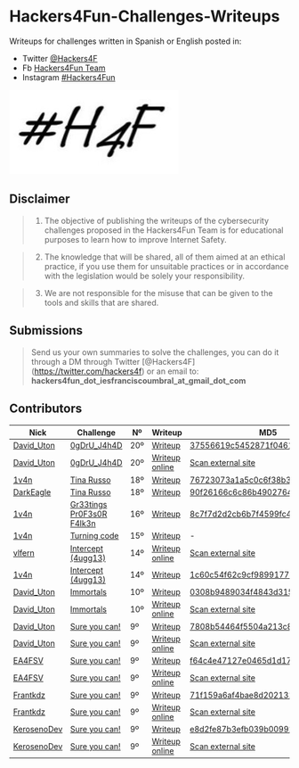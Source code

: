 # Hackers4Fun-Challenges-Writeups

Writeups for challenges written in Spanish or English posted in:
- Twitter [@Hackers4F](https://twitter.com/hackers4f)
- Fb [Hackers4Fun Team](https://www.facebook.com/Hackers4F)
- Instagram [#Hackers4Fun](https://www.instagram.com/hackers4f/)

![hackers4fun_writeups_logo](./images/T34m_l0G0_H4F.jpg)

## Disclaimer

> 1. The objective of publishing the writeups of the cybersecurity challenges proposed in the Hackers4Fun Team is for educational purposes to learn how to improve Internet Safety.

> 2. The knowledge that will be shared, all of them aimed at an ethical practice, if you use them for unsuitable practices or in accordance with the legislation would be solely your responsibility.

> 3. We are not responsible for the misuse that can be given to the tools and skills that are shared.

## Submissions

> Send us your own summaries to solve the challenges, you can do it through a DM through Twitter [@Hackers4F] (https://twitter.com/hackers4f) or an email to: **hackers4fun_dot_iesfranciscoumbral_at_gmail_dot_com**

## Contributors

| Nick  | Challenge | Nº | Writeup | MD5 |
| ------------ | ------------ | ------------ |------------ |------------ |
| [David_Uton](https://twitter.com/David_Uton) | [0gDrU_J4h4D](https://github.com/hackers4f/hackers4fun-writeups/tree/master/challenges/Stego/Reto_H4F_20_0gDrU_J4h4D) | 20º | [Writeup](https://github.com/hackers4f/hackers4fun-writeups/blob/master/challenges/Stego/Reto_H4F_20_0gDrU_J4h4D/0gDrU_J4h4D_Reto_20_writeup_David_Uton.pdf) | [	37556619c5452871f046122e70de3ce7](https://www.virustotal.com/#/file/d3ffc4225f82b9bf228e491d2012e3501fe3e56cc4c26bf504b7159c908643f1) |
| [David_Uton](https://twitter.com/David_Uton) | [0gDrU_J4h4D](https://github.com/hackers4f/hackers4fun-writeups/tree/master/challenges/Stego/Reto_H4F_20_0gDrU_J4h4D) | 20º | [Writeup online](https://c43s4rs.blogspot.com/2019/03/writeup-hall-of-fame-reto-20-h4f.html) | [Scan external site](https://www.virustotal.com/#/https://www.virustotal.com/gui/url/fc8bb129930e2abc2c3409906d52c2612730e4faf9fd335e670544b4ba493cb5) |
| [1v4n](https://twitter.com/1r0Dm48O) | [Tina Russo](https://github.com/hackers4f/hackers4fun-writeups/blob/master/challenges/Misc/Reto_18_H4F_Tina_Russo/README.md) | 18º | [Writeup](https://github.com/hackers4f/hackers4fun-writeups/blob/master/challenges/Misc/Reto_18_H4F_Tina_Russo/Tina_Russo_Reto_18_H4F_writeup_1v4n.pdf) | [	76723073a1a5c0c6f38b3330e203150a](https://www.virustotal.com/#/file/b9c02ada79dde3c2514d47267c2823bcaafe7bd8e3cdf736830ef52e083078bb) |
| [DarkEagle](https://twitter.com/DarkEagle_CAT) | [Tina Russo](https://github.com/hackers4f/hackers4fun-writeups/blob/master/challenges/Misc/Reto_18_H4F_Tina_Russo/README.md) | 18º | [Writeup](https://github.com/hackers4f/hackers4fun-writeups/blob/master/challenges/Misc/Reto_18_H4F_Tina_Russo/Tina_Russo_Reto_18_H4F_writeup_DarkEagle.pdf) | [90f26166c6c86b49027641ea5847c599](https://www.virustotal.com/#/file/6059a70174865c8d64f346a301ff6a3f07d707ade5b942ff262a296eb0747a77) |
| [1v4n](https://twitter.com/1r0Dm48O) | [Gr33tings Pr0F3s0R F4lk3n](https://github.com/hackers4f/hackers4fun-writeups/blob/master/challenges/Misc/Reto_16_H&B_Gr33tings_Pr0F3s0R_F4lk3n/README.md) | 16º | [Writeup](https://github.com/hackers4f/hackers4fun-writeups/blob/master/challenges/Misc/Reto_16_H%26B_Gr33tings_Pr0F3s0R_F4lk3n/H%26BGuadalajara-Challenges-Gr33tings%20Pr0F3s0R%20F4lk3n-Misc-1v4n.pdf) | [8c7f7d2d2cb6b7f4599fc4e86a138698](https://www.virustotal.com/#/file/278568f1d2c212817a49bc033b1878b2c342a422f391ed58d547c4a2aa0ab130) |
| [1v4n](https://twitter.com/1r0Dm48O) | [Turning code](https://github.com/hackers4f/hackers4fun-writeups/tree/master/challenges/Crypto/Reto_H4F_15_Turning_Code) | 15º | [Writeup](https://github.com/hackers4f/hackers4fun-writeups/blob/master/challenges/Crypto/Reto_H4F_15_Turning_Code/README.md) | - |
| [vlfern](https://twitter.com/vlfern) | [Intercept (4ugg13)](https://github.com/hackers4f/hackers4fun-writeups/blob/master/challenges/Misc/Reto_14_NLP_H4F_Intercept_4ugg13/README.md) | 14º | [Writeup online](http://www.elblogdevictor.es/writeup-reto-14-ctf-h4f-navarralanparty/) | [Scan external site](https://www.virustotal.com/#/url/25f41589658866ae1ddb38296f8405b73b2717058800e1529221be16b87abc0b/detection) |
| [1v4n](https://twitter.com/1r0Dm48O) | [Intercept (4ugg13)](https://github.com/hackers4f/hackers4fun-writeups/blob/master/challenges/Misc/Reto_14_NLP_H4F_Intercept_4ugg13/README.md) | 14º | [Writeup](https://github.com/hackers4f/hackers4fun-writeups/blob/master/challenges/Misc/Reto_14_NLP_H4F_Intercept_4ugg13/LNP-Challenges-Misc-4ugg13-H4F-1v4n_.pdf) | [1c60c54f62c9cf9899177d1841595603](https://www.virustotal.com/#/file/c25a8fc0755e825939aac168f974e7eda3fbd51c4d97f8a04e5c3f9a6c4413c1) |
| [David_Uton](https://twitter.com/David_Uton) | [Immortals](https://github.com/hackers4f/hackers4fun-writeups/blob/master/challenges/Stego/Reto_H4F_10_Immortals/README.md) | 10º | [Writeup](https://github.com/hackers4f/hackers4fun-writeups/blob/master/challenges/Stego/Reto_H4F_10_Immortals/Immortals_Reto_10_H4F_writeup_David_Uton.pdf) | [0308b9489034f4843d31546d9cd51f0e](https://www.virustotal.com/#/file/33bd74f636f5370010e3e6484359a2c6c990d01b79b7f57d2970de10d300a20e) |
| [David_Uton](https://twitter.com/David_Uton) | [Immortals](https://github.com/hackers4f/hackers4fun-writeups/blob/master/challenges/Stego/Reto_H4F_10_Immortals/README.md) | 10º | [Writeup online](https://elmalodebatman.blogspot.com/2018/05/writeup-reto-10-ctf-hackers4fun-h4f.html) | [Scan external site](https://www.virustotal.com/#/url/04f3e68541e709c24956acba0bb8bfc65ccd871c85c75333c3fcbc86fb7eaf55) |
| [David_Uton](https://twitter.com/David_Uton) | [Sure you can!](https://github.com/hackers4f/hackers4fun-writeups/blob/master/challenges/Stego/Reto_H4F_9_Hackplayers_24_Sure%20you%20can/README.md) | 9º | [Writeup](https://github.com/hackers4f/hackers4fun-writeups/blob/master/challenges/Stego/Reto_H4F_9_Hackplayers_24_Sure%20you%20can/Sure_you_can_Reto_9_H4F_24_Hackplayers_writeup_David_Uton.pdf) | [7808b54464f5504a213c880a961e126f](https://www.virustotal.com/#/file/9211121b2a3e0e967ef8367f2f29724e20a5cf8d5f41d4be69e567c0c2f0175a) |
| [David_Uton](https://twitter.com/David_Uton) | [Sure you can!](https://github.com/hackers4f/hackers4fun-writeups/blob/master/challenges/Stego/Reto_H4F_9_Hackplayers_24_Sure%20you%20can/README.md) | 9º | [Writeup online](https://www.hackplayers.com/2018/05/reto-24-la-taberna-del-patito-modosito.html) | [Scan external site](https://www.virustotal.com/#/url-analysis/u-769736a9e5de8e34d09e8a27ddd648eb7632a69ee4e28eab0fe95e6e141e481d-1546380507) |
| [EA4FSV](https://twitter.com/EA4FSV) | [Sure you can!](https://github.com/hackers4f/hackers4fun-writeups/blob/master/challenges/Stego/Reto_H4F_9_Hackplayers_24_Sure%20you%20can/README.md) | 9º | [Writeup](https://github.com/hackers4f/hackers4fun-writeups/blob/master/challenges/Stego/Reto_H4F_9_Hackplayers_24_Sure%20you%20can/Sure_you_can_Reto_9_H4F_24_Hackplayers_writeup_EAFSV.txt) | [f64c4e47127e0465d1d171150babc260](https://www.virustotal.com/#/file/e9dd7bb97596b5d7f608c861b48b0f83b16aa00a2c8f541638c4061ce855e937) |
| [EA4FSV](https://twitter.com/EA4FSV) | [Sure you can!](https://github.com/hackers4f/hackers4fun-writeups/blob/master/challenges/Stego/Reto_H4F_9_Hackplayers_24_Sure%20you%20can/README.md) | 9º | [Writeup online](https://www.dropbox.com/sh/2bs63ik4b5vhe70/AAD9ZpojUbTluBjMi8VOUcHJa) | [Scan external site](https://www.virustotal.com/#/url/c4a43bda4cb6dd97b111245cb45b1b831e9cb4854f4eeb554adc593633f09aff) |
| [Frantkdz](https://twitter.com/Frantkdz) | [Sure you can!](https://github.com/hackers4f/hackers4fun-writeups/blob/master/challenges/Stego/Reto_H4F_9_Hackplayers_24_Sure%20you%20can/README.md) | 9º | [Writeup](https://github.com/hackers4f/hackers4fun-writeups/blob/master/challenges/Stego/Reto_H4F_9_Hackplayers_24_Sure%20you%20can/Sure_you_can_Reto_9_H4F_24_Hackplayers_writeup_Frantkdz.pdf) | [71f159a6af4bae8d202131e738f12dd2](https://www.virustotal.com/#/file/cf6cd3c0fd0ffc49344e6d575e770431107267b9f005296b11a8e8a3a9820411) |
| [Frantkdz](https://twitter.com/Frantkdz) | [Sure you can!](https://github.com/hackers4f/hackers4fun-writeups/blob/master/challenges/Stego/Reto_H4F_9_Hackplayers_24_Sure%20you%20can/README.md) | 9º | [Writeup online](https://drive.google.com/file/d/1CU-4eSGasO-D0g0C_ba8D1hkw1o8vIYW/edit) | [Scan external site](https://www.hybrid-analysis.com/sample/936a1d8d8f6e40fef8e8834bc6e07c0474384b7a799ae16ed5f998559622739d) |
| [KerosenoDev](https://twitter.com/Frantkdz) | [Sure you can!](https://github.com/hackers4f/hackers4fun-writeups/blob/master/challenges/Stego/Reto_H4F_9_Hackplayers_24_Sure%20you%20can/README.md) | 9º | [Writeup](https://github.com/hackers4f/hackers4fun-writeups/blob/master/challenges/Stego/Reto_H4F_9_Hackplayers_24_Sure%20you%20can/Sure_you_can_Reto_9_H4F_24_Hackplayers_writeup_KerosenoDev.pdf) | [e8d2fe87b3efb039b00992583e5c74b1](https://www.virustotal.com/#/file/55640accfe16ec96038f35939aeb5298ceb750ffa7dcaa077f46f67b6607e4d1) |
| [KerosenoDev](https://twitter.com/Frantkdz) | [Sure you can!](https://github.com/hackers4f/hackers4fun-writeups/blob/master/challenges/Stego/Reto_H4F_9_Hackplayers_24_Sure%20you%20can/README.md) | 9º | [Writeup online](https://docs.google.com/document/d/1SWqDrb5xfFSj7Rg2E1bVYq9N0m_kHDZFjdGs_khxAbc) | [Scan external site](https://www.virustotal.com/#/url/1ff1709039ba15ecf39cf8c521ba1eafcba178ec1b6b89b52363b6c618f6e777) |
